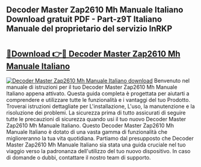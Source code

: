 ## Decoder Master Zap2610 Mh Manuale Italiano Download gratuit PDF - Part-z9T Italiano Manuale del proprietario del servizio lnRKP

# <h2><a href="http://dfgt3p.blite.top/?on=Decoder+Master+Zap2610+Mh+Manuale+Italiano">🔗Download 👉🔴 Decoder Master Zap2610 Mh Manuale Italiano</a></h2>

[![Decoder Master Zap2610 Mh Manuale Italiano download](https://i.imgur.com/lujVjoI.png)](http://dfgt3p.blite.top/?on=Decoder+Master+Zap2610+Mh+Manuale+Italiano)
Benvenuto nel manuale di istruzioni per il tuo Decoder Master Zap2610 Mh Manuale Italiano appena attivato. Questa guida completa è progettata per aiutarti a comprendere e utilizzare tutte le funzionalità e i vantaggi del tuo Prodotto. Troverai istruzioni dettagliate per L'installazione, L'uso, la manutenzione e la risoluzione dei problemi. La sicurezza prima di tutto assicurati di seguire tutte le precauzioni di sicurezza quando usi il tuo nuovo Decoder Master Zap2610 Mh Manuale Italiano. Questo Decoder Master Zap2610 Mh Manuale Italiano è dotato di una vasta gamma di funzionalità che miglioreranno la tua vita quotidiana. Partiamo dal presupposto che Decoder Master Zap2610 Mh Manuale Italiano sia stata una guida cruciale nel tuo viaggio verso la padronanza dell'utilizzo del tuo nuovo dispositivo. In caso di domande o dubbi, contattare il nostro team di supporto.
